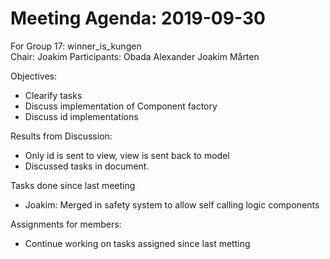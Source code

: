 # Meeting Agenda: 2019-09-30
For Group 17: winner_is_kungen  
Chair: Joakim
Participants: Obada Alexander Joakim Mårten

Objectives:
* Clearify tasks
* Discuss implementation of Component factory
* Discuss id implementations

Results from Discussion:
* Only id is sent to view, view is sent back to model
* Discussed tasks in document.

Tasks done since last meeting
* Joakim: Merged in safety system to allow self calling logic components

 Assignments for members:
* Continue working on tasks assigned since last metting
